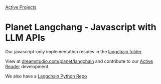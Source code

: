 [Active Projects](../projects)

# Planet Langchang - Javascript with LLM APIs

Our javascript-only implementation resides in the [langchain folder](https://github.com/ModelEarth/planet/tree/main/langchain)

View at [dreamstudio.com/planet/langchain](https://dreamstudio.com/planet/langchain) and contribute to our [Active Reader](https://dreamstudio.com/requests) development.

We also have a [Langchain Python Repo](https://github.com/ModelEarth/langchain)

